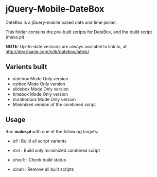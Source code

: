 jQuery-Mobile-DateBox
=====================

DateBox is a jQuery-mobile based date and time picker.

This folder contains the pre-built scripts for DateBox, and the build script (make.pl)

**NOTE:** Up-to-date versions are always available to link to,
at http://dev.jtsage.com/cdb/datebox/latest/

Varients built
--------------
 * datebox Mode Only version
 * calbox Mode Only version
 * slidebox Mode Only version
 * timebox Mode Only version
 * durationbox Mode Only version
 * Minimized version of the combined script
 
Usage
-----

Run **make.pl** with one of the following targets:

 * _all_ : Build all script varients
 * _min_ : Build only mimimized combined script
 
 * _check_ : Check build status
 * _clean_ : Remove all built scripts
